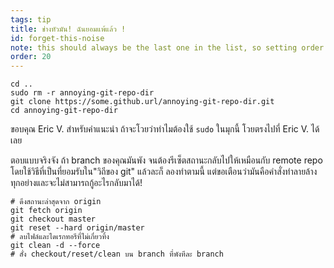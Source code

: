 ```yaml
---
tags: tip
title: ช่างหัวมัน! ฉันยอมแพ้แล้ว !
id: forget-this-noise
note: this should always be the last one in the list, so setting order to 20 so I don't have to re-name/re-order it
order: 20
---
```


```git
cd ..
sudo rm -r annoying-git-repo-dir
git clone https://some.github.url/annoying-git-repo-dir.git
cd annoying-git-repo-dir
```

ขอบคุณ  Eric V. สำหรับคำแนะนำ ถ้าจะโวยว่าทำไมต้องใช้  `sudo` ในมุกนี้ โวยตรงไปที่ Eric V. ได้เลย


ตอบแบบจริงจัง ถ้า branch ของคุณมันพัง จนต้องรีเซ็ตสถานะกลับไปให้เหมือนกับ remote repo โดยใช้วิธีที่เป็นที่ยอมรับใน"วิถีของ git" แล้วละก็ ลองทำตามนี้ แต่ขอเตือนว่ามันคือคำสั่งทำลายล้างทุกอย่างและจะไม่สามารถกู้อะไรกลับมาได้!

```git
# ดึงสถานะล่าสุดจาก origin
git fetch origin
git checkout master
git reset --hard origin/master
# ลบไฟล์และไดเรกทอรีที่ไม่เกี่ยวทิ้ง
git clean -d --force
# สั่ง checkout/reset/clean บน branch ที่พังทีละ branch
```
